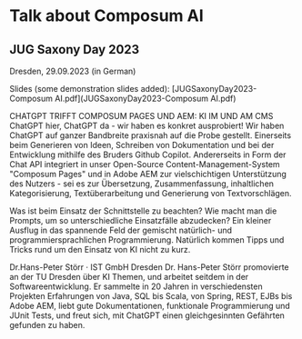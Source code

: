 # Talk about Composum AI

## JUG Saxony Day 2023

Dresden, 29.09.2023 (in German)

Slides (some demonstration slides added): [JUGSaxonyDay2023-Composum AI.pdf](JUGSaxonyDay2023-Composum AI.pdf)

CHATGPT TRIFFT COMPOSUM PAGES UND AEM: KI IM UND AM CMS
ChatGPT hier, ChatGPT da - wir haben es konkret ausprobiert!
Wir haben ChatGPT auf ganzer Bandbreite praxisnah auf die Probe gestellt. Einerseits beim Generieren von Ideen,
Schreiben von Dokumentation und bei der Entwicklung mithilfe des Bruders Github Copilot. Andererseits in Form der Chat
API integriert in unser Open-Source Content-Management-System "Composum Pages" und in Adobe AEM zur vielschichtigen
Unterstützung des Nutzers - sei es zur Übersetzung, Zusammenfassung, inhaltlichen Kategorisierung, Textüberarbeitung und
Generierung von Textvorschlägen.

Was ist beim Einsatz der Schnittstelle zu beachten? Wie macht man die Prompts, um so unterschiedliche Einsatzfälle
abzudecken? Ein kleiner Ausflug in das spannende Feld der gemischt natürlich- und programmiersprachlichen
Programmierung. Natürlich kommen Tipps und Tricks rund um den Einsatz von KI nicht zu kurz.

Dr.Hans-Peter Störr · IST GmbH Dresden
Dr. Hans-Peter Störr promovierte an der TU Dresden über KI Themen, und arbeitet seitdem in der Softwareentwicklung. Er
sammelte in 20 Jahren in verschiedensten Projekten Erfahrungen von Java, SQL bis Scala, von Spring, REST, EJBs bis Adobe
AEM, liebt gute Dokumentationen, funktionale Programmierung und JUnit Tests, und freut sich, mit ChatGPT einen
gleichgesinnten Gefährten gefunden zu haben.
